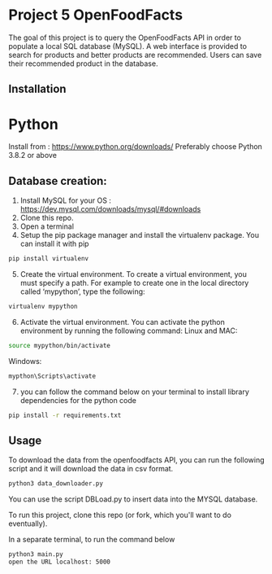 # Project 5 OpenFoodFacts

The goal of this project is to query the OpenFoodFacts API in order to populate a local SQL database (MySQL). A web interface is provided to search for products and better products are recommended. Users can save their recommended  product in the database. 


## Installation
# Python 
Install from : https://www.python.org/downloads/
Preferably choose Python 3.8.2 or above 


## Database creation:

1. Install MySQL for your OS : https://dev.mysql.com/downloads/mysql/#downloads
2. Clone this repo.
3. Open a terminal
4. Setup the pip package manager and install the virtualenv package. You can install it with pip
```bash
pip install virtualenv
```
5. Create the virtual environment. To create a virtual environment, you must specify a path. For example to create one in the local directory called ‘mypython’, type the following:
```bash
virtualenv mypython
```
6. Activate the virtual environment. You can activate the python environment by running the following command:
Linux and MAC:
```bash
source mypython/bin/activate
```
Windows:
```bash
mypthon\Scripts\activate
```
7. you can follow the command below on your terminal to install library dependencies for the python code

```bash
pip install -r requirements.txt
```
## Usage

To download the data from the openfoodfacts API, you can run the following script and it will download the data in csv format.
```bash
python3 data_downloader.py
```
You can use the script DBLoad.py to insert data into the MYSQL database. 


To run this project, clone this repo (or fork, which you'll want to do eventually).

In a separate terminal, to run the command below

```bash
python3 main.py 
open the URL localhost: 5000
```
